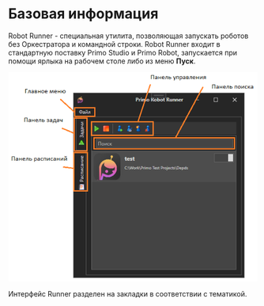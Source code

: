 # Базовая информация

Robot Runner - специальная утилита, позволяющая запускать роботов без Оркестратора и командной строки. Robot Runner входит в стандартную поставку Primo Studio и Primo Robot, запускается при помощи ярлыка на рабочем столе либо из меню **Пуск**.

![](<../.gitbook/assets/image (491).png>)

Интерфейс Runner разделен на закладки в соответствии с тематикой.
